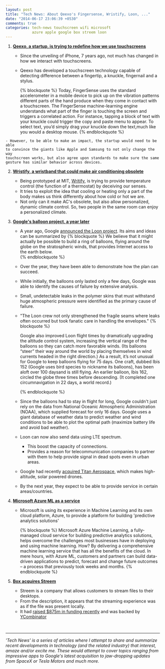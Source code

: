 ```yaml
---
layout: post
title: "Tech News: About Qeexo's Fingersense, Wristify, Loon, ..."
date: "2014-06-17 23:06:39 +0530"
comments: true
categories: tech-news touchscreen wifi microsoft 
            azure apple google box streem loon
---
```


1. **[Qeexo, a startup, is trying to redefine how we use touchscreens](http://www.wired.com/2014/06/qeexo)**
    - Since the unveiling of iPhone, 7 years ago, not much has changed in how 
      we interact with touchscreens.
    - Qeexo has developed a touchscreen technology capable of detecting difference
      between a fingertip, a knuckle, fingernail and a stylus.
      
      {% blockquote %}
      Today, FingerSense uses the standard accelerometer in a mobile device to pick up on the vibration patterns different parts of the hand produce when they come in contact with a touchscreen. The FingerSense machine-learning engine understands what part of the finger is touching the screen and triggers a correlated action. For instance, tapping a block of text with your knuckle could trigger the copy and paste menu to appear. To select text, you’d simply drag your knuckle down the text,much like you would a desktop mouse.
     {% endblockquote %}
<!--more-->
    - However, to be able to make an impact, the startup would need to be able 
    to convince the giants like Apple and Samsung to not only change the way
    touchscreen works, but also agree upon standards to make sure the same 
    gesture has similar behavior across devices.


2. **[Wristify, a wristband that could make air conditioning obsolete](http://www.wired.com/2013/10/an-ingenious-wristband-that-keeps-your-body-at-the-perfect-temperature-no-ac-required/)**
    - Being prototyped at MIT, [Writify](http://wristifyme.com/), is trying to provide 
    temperature control (the function of a thermostat) by deceiving our senses.
    - It tries to exploit the idea that cooling or heating only a part of the
    body makes us think differently about how cold or hot we are. 
    - Not only can it make AC's obsolete, but also allow personalized, dynamic
    climate control. So, two people in the same room can enjoy a personalized
    climate. 


3. **[Google's balloon project, a year later](http://www.wired.com/2014/06/google-balloons-year-later)**
    - A year ago, Google [announced the Loon project](http://googleblog.blogspot.in/2013/06/introducing-project-loon.html). 
      Its aims and ideas can be summarized by 
      {% blockquote %}
      We believe that it might actually be possible to build a ring of balloons, flying around the globe on the stratospheric winds, that provides Internet access to the earth below.  
      {% endblockquote %}

    - Over the year, they have been able to demonstrate how the plan can succeed.
    - While initially, the balloons only lasted only a few days, Google was able
      to identify the causes of failure by extensive analysis. 
    - Small, undetectable leaks in the polymer skins that must withstand huge
      atmospheric pressure were identified as the primary cause of failure.
    - "The Loon crew not only strengthened the fragile seams where leaks often
      occurred but took fanatic care in handling the envelopes."
      {% blockquote %} 

      Google also improved Loon flight times by dramatically upgrading the altitude control system, increasing the vertical range of the balloons so they can catch more favorable winds. (Its balloons “steer” their way around the world by placing themselves in wind currents headed in the right direction.) As a result, it’s not unusual for Google to keep balloons flying for 75 days. One craft, dubbed Ibis 152 (Google uses bird species to nickname its balloons), has been aloft over 100 daysand is still flying. An earlier balloon, Ibis 162, circled the globe three times before descending. (It completed one circumnavigation in 22 days, a world record.) 
      
      {% endblockquote %}
    - Since the balloons had to stay in flight for long, Google couldn't just rely
    on the data from National Oceanic Atmospheric Administration (NOAA), which
    supplied forecast for only 16 days. Google uses a giant database of weather 
    data to predict weather and wind conditions to be able to plot the optimal
    path (maximize battery life and avoid bad weather).

    - Loon can now also send data using LTE spectrum.
      - This boost the capacity of connections.
      - Provides a reason for telecommunication companies to partner with them
        to help provide signal in dead spots even in urban areas.

    - Google had recently [acquired Titan Aerospace](http://techcrunch.com/2014/04/14/google-acquires-titan-aerospace-the-drone-company-pursued-by-facebook/),
      which makes high-altitude, solar powered drones.

    - By the next year, they expect to be able to provide service in certain
      areas/countries.


4. **[Microsoft Azure ML as a service](http://blogs.technet.com/b/microsoft_blog/archive/2014/06/16/microsoft-azure-machine-learning-combines-power-of-comprehensive-machine-learning-with-benefits-of-cloud.aspx)**
    - Microsoft is using its experience in Machine Learning and its own cloud platform, 
      Azure, to provide a platform for building 'predictive analytics solutions'
        
      {% blockquote %}
      Microsoft Azure Machine Learning, a fully-managed cloud service for building predictive analytics solutions, helps overcome the challenges most businesses have in deploying and using machine learning. How? By delivering a comprehensive machine learning service that has all the benefits of the cloud. In mere hours, with Azure ML, customers and partners can build data-driven applications to predict, forecast and change future outcomes – a process that previously took weeks and months.
      {% endblockquote %}


5. **[Box acquires Streem](http://techcrunch.com/2014/06/16/box-acquires-yc-backed-streem/)**
    - Streem is a company that allows customers to stream files to their desktops.
    - From the description, it appears that the streaming experience was as if the file was present locally.
    - It had [raised $875m in funding
      recently](http://techcrunch.com/2014/04/25/streem-seed-funding/) and was
      backed by [YCombinator](http://www.ycombinator.com/) 

&nbsp;
&nbsp;

----
*'Tech News' is a series of articles where I attempt to share and summarize
recent developments in technology (and the related industry) that interest,
amaze and/or excite me. These would attempt to cover topics ranging from impressive 
apps to Google's latest acquisition to jaw-dropping updates from SpaceX or Tesla Motors
and much more.*

